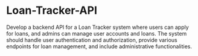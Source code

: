 # Loan-Tracker-API
Develop a backend API for a Loan Tracker system where users can apply for loans, and admins can manage user accounts and loans. The system should handle user authentication and authorization, provide various endpoints for loan management, and include administrative functionalities.
